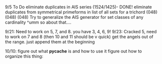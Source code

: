 9/5 To Do
eliminate duplicates in AIS series (1524/1425)- DONE!
eliminate duplicates from symmetrical primeforms in list of all sets for a trichord (048) (048) (048)
Try to generalize the AIS generator for set classes of any cardinality
^umm so about that....

9/21:
Need to work on 5, 7, and 8. you have 3, 4, 6, 9!
9/23:
Cracked 5, need to work on 7 and 8 (then 10 and 11 should be v quick)
get the angels out of the range. just append them at the beginning

10/10:
figure out what __pycache__ is and how to use it
figure out how to organize this thing:
    <!-- generate .json files of the angels and rejects (check if all the angels and rejects are right!) -->
    <!-- take what's in RUN, refine the makeAIS functions- 'if ais in angels/rejects' -->
    <!-- RUN becomes 'make dict'- (combine RUN and jsonmake into something makedict.py) -->
    <!-- Then your RUN will become your attempt to call something from the dict (look at the AOC RPS)
        testset = sorted(mylist)- design decision: ordered from interface at the start?    
            for key in calculatordict:
                if testset in values return the key. FIGURE OUT B4 THURSDAY -->
